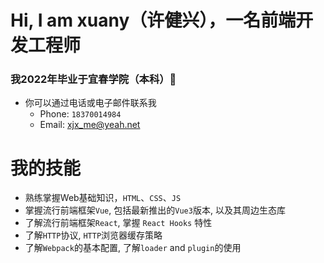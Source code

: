 # Hi, I am xuany（许健兴），一名前端开发工程师
### 我2022年毕业于宜春学院（本科）🏫
  + 你可以通过电话或电子邮件联系我
    - Phone: `18370014984`
    - Email: xjx_me@yeah.net

# 我的技能
  + 熟练掌握Web基础知识，`HTML`、`CSS`、`JS`
  + 掌握流行前端框架`Vue`, 包括最新推出的`Vue3`版本, 以及其周边生态库
  + 了解流行前端框架`React`, 掌握 `React Hooks` 特性
  + 了解`HTTP`协议, `HTTP`浏览器缓存策略
  + 了解`Webpack`的基本配置, 了解`loader` and `plugin`的使用
 
